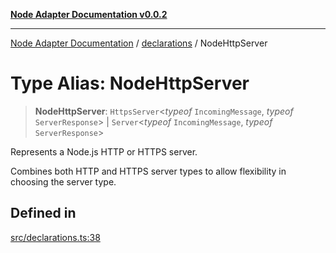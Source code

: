[**Node Adapter Documentation v0.0.2**](../../README.md)

***

[Node Adapter Documentation](../../modules.md) / [declarations](../README.md) / NodeHttpServer

# Type Alias: NodeHttpServer

> **NodeHttpServer**: `HttpsServer`\<*typeof* `IncomingMessage`, *typeof* `ServerResponse`\> \| `Server`\<*typeof* `IncomingMessage`, *typeof* `ServerResponse`\>

Represents a Node.js HTTP or HTTPS server.

Combines both HTTP and HTTPS server types to allow flexibility in choosing the server type.

## Defined in

[src/declarations.ts:38](https://github.com/stonemjs/node-adapter/blob/3c6d11fbb2b43efd2628228369562f77db66c88f/src/declarations.ts#L38)
